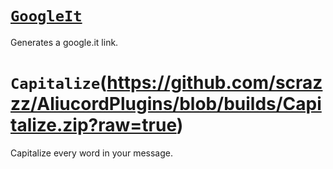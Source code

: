 # [`GoogleIt`](https://github.com/scrazzz/AliucordPlugins/blob/builds/GoogleIt.zip?raw=true)
Generates a google.it link.

# `Capitalize`(https://github.com/scrazzz/AliucordPlugins/blob/builds/Capitalize.zip?raw=true)
Capitalize every word in your message.
